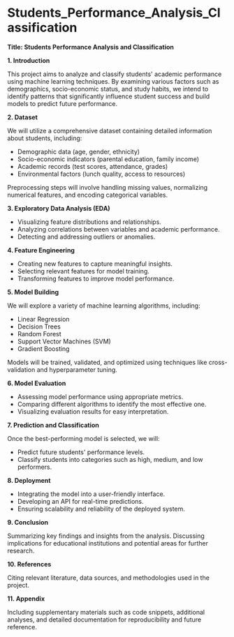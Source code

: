 # Students_Performance_Analysis_Classification
**Title: Students Performance Analysis and Classification**

**1. Introduction**

   This project aims to analyze and classify students' academic performance using machine learning techniques. By examining various factors such as demographics, socio-economic status, and study habits, we intend to identify patterns that significantly influence student success and build models to predict future performance.

**2. Dataset**

   We will utilize a comprehensive dataset containing detailed information about students, including:

   - Demographic data (age, gender, ethnicity)
   - Socio-economic indicators (parental education, family income)
   - Academic records (test scores, attendance, grades)
   - Environmental factors (lunch quality, access to resources)
   
   Preprocessing steps will involve handling missing values, normalizing numerical features, and encoding categorical variables.

**3. Exploratory Data Analysis (EDA)**

   - Visualizing feature distributions and relationships.
   - Analyzing correlations between variables and academic performance.
   - Detecting and addressing outliers or anomalies.
   
**4. Feature Engineering**

   - Creating new features to capture meaningful insights.
   - Selecting relevant features for model training.
   - Transforming features to improve model performance.
   
**5. Model Building**

   We will explore a variety of machine learning algorithms, including:

   - Linear Regression
   - Decision Trees
   - Random Forest
   - Support Vector Machines (SVM)
   - Gradient Boosting
   
   Models will be trained, validated, and optimized using techniques like cross-validation and hyperparameter tuning.

**6. Model Evaluation**

   - Assessing model performance using appropriate metrics.
   - Comparing different algorithms to identify the most effective one.
   - Visualizing evaluation results for easy interpretation.
   
**7. Prediction and Classification**

   Once the best-performing model is selected, we will:

   - Predict future students' performance levels.
   - Classify students into categories such as high, medium, and low performers.
   
**8. Deployment**

   - Integrating the model into a user-friendly interface.
   - Developing an API for real-time predictions.
   - Ensuring scalability and reliability of the deployed system.
   
**9. Conclusion**

   Summarizing key findings and insights from the analysis.
   Discussing implications for educational institutions and potential areas for further research.

**10. References**

   Citing relevant literature, data sources, and methodologies used in the project.

**11. Appendix**

   Including supplementary materials such as code snippets, additional analyses, and detailed documentation for reproducibility and future reference.
